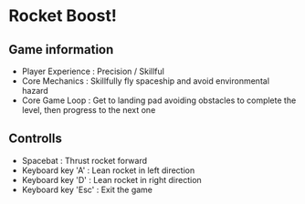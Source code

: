 # Rocket Boost!

## Game information
- Player Experience : Precision / Skillful
- Core Mechanics    : Skillfully fly spaceship and avoid environmental hazard
- Core Game Loop    : Get to landing pad avoiding obstacles to complete the level, then progress to the next one

## Controlls
- Spacebat : Thrust rocket forward
- Keyboard key 'A' : Lean rocket in left direction
- Keyboard key 'D' : Lean rocket in right direction
- Keyboard key 'Esc' : Exit the game
